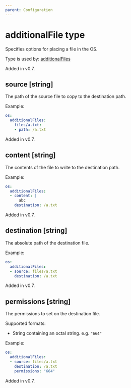 ```yaml
---
parent: Configuration
---
```


# additionalFile type

Specifies options for placing a file in the OS.

Type is used by: [additionalFiles](./os.md#additionalfiles-additionalfile)

Added in v0.7.

## source [string]

The path of the source file to copy to the destination path.

Example:

```yaml
os:
  additionalFiles:
    files/a.txt:
    - path: /a.txt
```

Added in v0.7.

## content [string]

The contents of the file to write to the destination path.

Example:

```yaml
os:
  additionalFiles:
  - content: |
      abc
    destination: /a.txt
```

Added in v0.7.

## destination [string]

The absolute path of the destination file.

Example:

```yaml
os:
  additionalFiles:
  - source: files/a.txt
    destination: /a.txt
```

Added in v0.7.

## permissions [string]

The permissions to set on the destination file.

Supported formats:

- String containing an octal string. e.g. `"664"`

Example:

```yaml
os:
  additionalFiles:
  - source: files/a.txt
    destination: /a.txt
    permissions: "664"
```

Added in v0.7.
